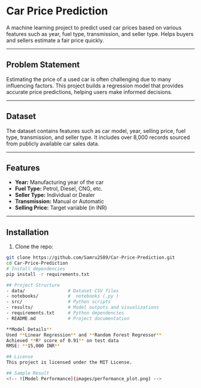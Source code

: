 # Car Price Prediction

A machine learning project to predict used car prices based on various features such as year, fuel type, transmission, and seller type. Helps buyers and sellers estimate a fair price quickly.

---

## Problem Statement

Estimating the price of a used car is often challenging due to many influencing factors. This project builds a regression model that provides accurate price predictions, helping users make informed decisions.

---

## Dataset

The dataset contains features such as car model, year, selling price, fuel type, transmission, and seller type. It includes over 8,000 records sourced from publicly available car sales data.

---

## Features

- **Year:** Manufacturing year of the car  
- **Fuel Type:** Petrol, Diesel, CNG, etc.  
- **Seller Type:** Individual or Dealer  
- **Transmission:** Manual or Automatic  
- **Selling Price:** Target variable (in INR)

---

## Installation

1. Clone the repo:

```bash
git clone https://github.com/Samru2589/Car-Price-Prediction.git
cd Car-Price-Prediction
# Install dependencies
pip install -r requirements.txt

## Project Structure
- data/                # Dataset CSV files
- notebooks/           #  notebooks (.py )
- src/                 # Python scripts
- results/             # Model outputs and visualizations
- requirements.txt     # Python dependencies
- README.md            # Project documentation

**Model Details**
Used **Linear Regression** and **Random Forest Regressor**  
Achieved **R² score of 0.91** on test data  
RMSE: **15,000 INR**

## License
This project is licensed under the MIT License.

## Sample Result
<!-- ![Model Performance](images/performance_plot.png) -->

